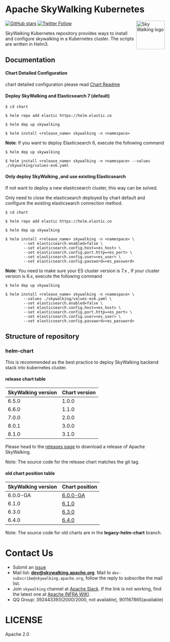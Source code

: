 Apache SkyWalking Kubernetes
==========

<img src="http://skywalking.apache.org/assets/logo.svg" alt="Sky Walking logo" height="90px" align="right" />

[![GitHub stars](https://img.shields.io/github/stars/apache/skywalking.svg?style=for-the-badge&label=Stars&logo=github)](https://github.com/apache/skywalking)
[![Twitter Follow](https://img.shields.io/twitter/follow/asfskywalking.svg?style=for-the-badge&label=Follow&logo=twitter)](https://twitter.com/AsfSkyWalking)

SkyWalking Kubernetes repository provides ways to install and configure skywalking in a Kubernetes cluster.
The scripts are written in Helm3.

## Documentation

#### Chart Detailed Configuration
chart detailed configuration please read [Chart Readme](./chart/skywalking/README.md)

#### Deploy SkyWalking and Elasticsearch 7 (default)

```shell script
$ cd chart

$ helm repo add elastic https://helm.elastic.co

$ helm dep up skywalking

$ helm install <release_name> skywalking -n <namespace>
``` 

**Note**: If you want to deploy Elasticsearch 6, execute the following command

```shell script
$ helm dep up skywalking

$ helm install <release_name> skywalking -n <namespace> --values ./skywalking/values-es6.yaml
```

#### Only deploy SkyWalking ,and use existing Elasticsearch
If not want to deploy a new elasticsearch cluster, this way can be solved.

Only need to close the elasticsearch deployed by chart default and configure the existing elasticsearch connection method.

```shell script
$ cd chart

$ helm repo add elastic https://helm.elastic.co

$ helm dep up skywalking

$ helm install <release_name> skywalking -n <namespace> \
        --set elasticsearch.enabled=false \
        --set elasticsearch.config.host=<es_host> \
        --set elasticsearch.config.port.http=<es_port> \
        --set elasticsearch.config.user=<es_user> \
        --set elasticsearch.config.password=<es_password> 
```

**Note**: You need to make sure your ES cluster version is 7.x , If your cluster version is 6.x, execute the following command

```shell script
$ helm dep up skywalking

$ helm install <release_name> skywalking -n <namespace> \
        --values ./skywalking/values-es6.yaml \
        --set elasticsearch.enabled=false \
        --set elasticsearch.config.host=<es_host> \
        --set elasticsearch.config.port.http=<es_port> \
        --set elasticsearch.config.user=<es_user> \
        --set elasticsearch.config.password=<es_password> 
```

## Structure of repository

### helm-chart 

This is recommended as the best practice to deploy SkyWalking backend stack into kubernetes cluster. 

#### release chart table 
| SkyWalking version | Chart version |
| ------------------ | ------------- |
| 6.5.0              | 1.0.0         |
| 6.6.0              | 1.1.0         | 
| 7.0.0              | 2.0.0         | 
| 8.0.1              | 3.0.0         | 
| 8.1.0              | 3.1.0         | 

Please head to the [releases page](http://skywalking.apache.org/downloads/) to download a release of Apache SkyWalking.

Note:  The source code for the release chart matches the git tag.

#### old chart position table

| SkyWalking version | Chart position                                               |
| ------------------ | ------------------------------------------------------------ |
| 6.0.0-GA           | [6.0.0-GA](https://github.com/apache/skywalking-kubernetes/tree/legacy-helm-chart/helm-chart/helm2/6.0.0-GA) |
| 6.1.0              | [6.1.0](https://github.com/apache/skywalking-kubernetes/tree/legacy-helm-chart/helm-chart/helm2/6.1.0) |
| 6.3.0              | [6.3.0](https://github.com/apache/skywalking-kubernetes/tree/legacy-helm-chart/helm-chart/helm3/6.3.0) |
| 6.4.0              | [6.4.0](https://github.com/apache/skywalking-kubernetes/tree/legacy-helm-chart/helm-chart/helm3/6.4.0) |

Note:  The source code for old charts are in the **legacy-helm-chart** branch.

# Contact Us
* Submit an [issue](https://github.com/apache/skywalking/issues)
* Mail list: **dev@skywalking.apache.org**. Mail to `dev-subscribe@skywalking.apache.org`, follow the reply to subscribe the mail list.
* Join `skywalking` channel at [Apache Slack](https://join.slack.com/t/the-asf/shared_invite/enQtNzc2ODE3MjI1MDk1LTAyZGJmNTg1NWZhNmVmOWZjMjA2MGUyOGY4MjE5ZGUwOTQxY2Q3MDBmNTM5YTllNGU4M2QyMzQ4M2U4ZjQ5YmY). If the link is not working, find the latest one at [Apache INFRA WIKI](https://cwiki.apache.org/confluence/display/INFRA/Slack+Guest+Invites).
* QQ Group: 392443393(2000/2000, not available), 901167865(available)

# LICENSE
Apache 2.0
